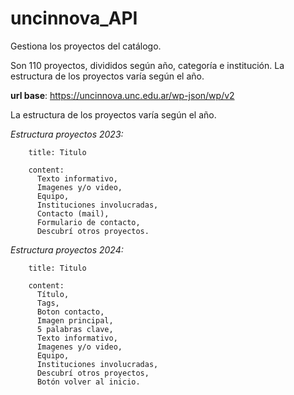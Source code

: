 # uncinnova_API

Gestiona los proyectos del catálogo.

Son 110 proyectos, divididos según año, categoría e institución. La estructura de los proyectos varía según el año.

**url base**: https://uncinnova.unc.edu.ar/wp-json/wp/v2

La estructura de los proyectos varía según el año.

*Estructura proyectos 2023:*

        title: Titulo
        
        content:
          Texto informativo,
          Imagenes y/o video,
          Equipo,
          Instituciones involucradas,
          Contacto (mail),
          Formulario de contacto,
          Descubrí otros proyectos.
        
*Estructura proyectos 2024:*

        title: Titulo
        
        content: 
          Título, 
          Tags, 
          Boton contacto, 
          Imagen principal, 
          5 palabras clave, 
          Texto informativo, 
          Imagenes y/o video, 
          Equipo, 
          Instituciones involucradas, 
          Descubrí otros proyectos, 
          Botón volver al inicio. 
